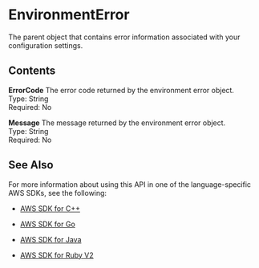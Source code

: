 # EnvironmentError<a name="API_EnvironmentError"></a>

The parent object that contains error information associated with your configuration settings\.

## Contents<a name="API_EnvironmentError_Contents"></a>

 **ErrorCode**   <a name="SSS-Type-EnvironmentError-ErrorCode"></a>
The error code returned by the environment error object\.  
Type: String  
Required: No

 **Message**   <a name="SSS-Type-EnvironmentError-Message"></a>
The message returned by the environment error object\.  
Type: String  
Required: No

## See Also<a name="API_EnvironmentError_SeeAlso"></a>

For more information about using this API in one of the language\-specific AWS SDKs, see the following:

+  [AWS SDK for C\+\+](http://docs.aws.amazon.com/goto/SdkForCpp/lambda-2015-03-31/EnvironmentError) 

+  [AWS SDK for Go](http://docs.aws.amazon.com/goto/SdkForGoV1/lambda-2015-03-31/EnvironmentError) 

+  [AWS SDK for Java](http://docs.aws.amazon.com/goto/SdkForJava/lambda-2015-03-31/EnvironmentError) 

+  [AWS SDK for Ruby V2](http://docs.aws.amazon.com/goto/SdkForRubyV2/lambda-2015-03-31/EnvironmentError) 
